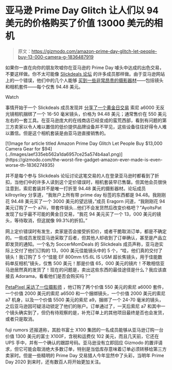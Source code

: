# 亚马逊 Prime Day Glitch 让人们以 94 美元的价格购买了价值 13000 美元的相机

> 原文：<https://gizmodo.com/amazon-prime-day-glitch-let-people-buy-13-000-camera-g-1836487919>

如果你一直在向你的朋友吹嘘你在亚马逊的 Prime Day 噱头中达成的出色交易，不要这样做。你不太可能像 [Slickdeals 论坛](https://slickdeals.net/f/13219096-prime-members-sony-alpha-a6000-mirrorless-digital-camera-94-50-free-shipping#commentsBox) 的许多成员那样做。由于亚马逊网站上的一个错误，他们中的几个人能够 [买到一些非常昂贵的摄影器材](https://slickdeals.net/f/13219096-prime-members-sony-alpha-a6000-mirrorless-digital-camera-94-50-free-shipping#commentsBox)——包括镜头和相机套件——每个仅售 94.48 美元。

Watch

事情开始于一个 Slickdeals 成员发现并 [分享了一个黄金日交易](https://slickdeals.net/f/13219096-prime-members-sony-alpha-a6000-mirrorless-digital-camera-94-50-free-shipping#commentsBox) 索尼 a6000 无反光镜相机捆绑了一个 16-50 毫米镜头，价格为 94.48 美元；通常售价在 550 美元左右的一套工具。在亚马逊庞大的在线商店已经变成的蛮荒西部，看到有问题的第三方卖家以令人难以置信的低价提供品牌设备并不罕见，这些设备往往好得令人难以置信。但是这个相机套装是由亚马逊直接销售的。

<aside data-commerce-source="inset" class="sc-16a0mhj-2 gAjHzr">[![Image for article titled Amazon Prime Day Glitch Let People Buy $13,000 Camera Gear for $94](../Images/aef335eb562a1da6957ce25a574b4aa1.png)](https://gizmodo.com/the-worst-fire-gadget-amazon-ever-made-is-even-worse-th-1836274935)</aside>

并不是每个参与 Slickdeals 论坛讨论这笔交易的人在登录亚马逊时都看到了折扣，当他们中的许多人读到这个定价错误时，相机套装早已售罄。但其他会员很快注意到，索尼套装并不是唯一打折至 94.48 美元的摄影器材。论坛成员 killroyriley 分享道，“我账户上所有带 prime day 标签的东西都是 94.48。我刚刚花 94.48 美元买了一个 3000 美元的望远镜，”成员 Eragorn 问道，“我刚刚花 94 美元订购了一个 a7iii，带套件镜头...他们不会发货然后改变价格吧？”AyoItsPat 发现了似乎最不可能的黄金日交易，“我花 94 美元买了一个 13，000 美元的镜头，等待取消，但这就像 99.3%的折扣。”

网上定价错误时有发生，卖家是否会接受折扣价，或者干脆取消订单，都是不确定的。一些成员发现亚马逊采取了后者，但其他人却收到了订单确认，甚至是产品立即发货的通知。一个名为 SoccerMomDeals 的 Slickdeals 成员声称，亚马逊实际上交付了他们订购的 13，000 美元佳能镜头中的 5 个，“哇，他们真的交付了镜头！我订购了 5 个“佳能 EF 800mm f/5.6L IS USM 超长焦镜头，用于佳能数码单反相机”镜头，仅售 500 美元！那是价值 65，000 美元的镜片！不敢相信亚马逊居然真的发货了！现在的问题是，卖出这些东西的最佳途径是什么？我应该直接去 Adorama，看看他们是否会购买吗？”

[PetaPixel 采访了一位摄影师](https://petapixel.com/2019/07/17/amazon-accidentally-sold-13000-camera-gear-for-100-on-prime-day/?utm_source=feedburner&utm_medium=feed&utm_campaign=Feed%3A+PetaPixel+%28PetaPixel%29) ，他订购了两个价值 550 美元的索尼 a6000 套件，一个价值 2000 美元的索尼 a6500 和一个捆绑镜头，一个价值 2000 美元的索尼 a7 机身，以及一个价值 5500 美元的索尼 a9，捆绑了一个 24-70 毫米的镜头，之后亚马逊因可疑活动锁定了他们的账户。订单通过了，一天后索尼 a7 和其中一个镜头确实到了，但仍有待观察的是，补充订单上的其他项目最终是否也会发货，或者只是取消。

fuji rumors 还报道称，其脸书富士 X100 集团的一名成员能够从亚马逊订购一台价值 1300 美元的富士 X100F，含税和运费仅 102 美元，而且几天前，它还在 UPS 手中，并有一个确认的跟踪号码。亚马逊没有立即回应 Gizmodo 的置评请求，但它可能会取消绝大多数订单，特别是当低库存意味着订单必须转移给第三方卖家时。但是一些精明的 Prime Day 交易猎人今年显然中了头彩，当明年 Prime Day 2020 到来时，还有数百人将开始更加关注。